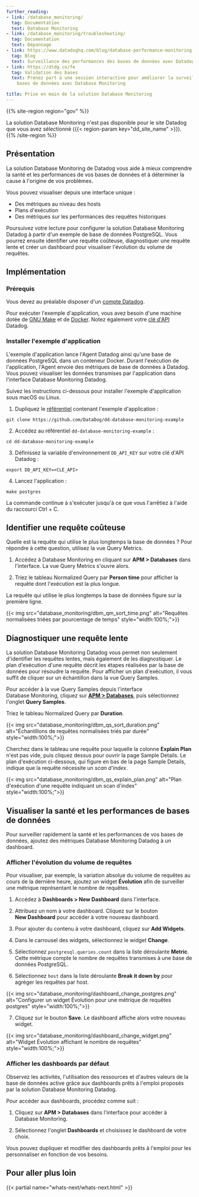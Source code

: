 ```yaml
---
further_reading:
- link: /database_monitoring/
  tag: Documentation
  text: Database Monitoring
- link: /database_monitoring/troubleshooting/
  tag: Documentation
  text: Dépannage
- link: https://www.datadoghq.com/blog/database-performance-monitoring-datadog/
  tag: Blog
  text: Surveillance des performances des bases de données avec Datadog
- link: https://dtdg.co/fe
  tag: Validation des bases
  text: Prenez part à une session interactive pour améliorer la surveillance de vos
    bases de données avec Database Monitoring

title: Prise en main de la solution Database Monitoring
---
```


{{% site-region region="gov" %}}
<div class="alert alert-warning">La solution Database Monitoring n'est pas disponible pour le site Datadog que vous avez sélectionné ({{< region-param key="dd_site_name" >}}).</div>
{{% /site-region %}}

## Présentation

La solution Database Monitoring de Datadog vous aide à mieux comprendre la santé et les performances de vos bases de données et à déterminer la cause à l'origine de vos problèmes.

Vous pouvez visualiser depuis une interface unique :

* Des métriques au niveau des hosts
* Plans d'exécution
* Des métriques sur les performances des requêtes historiques

Poursuivez votre lecture pour configurer la solution Database Monitoring Datadog à partir d'un exemple de base de données PostgreSQL. Vous pourrez ensuite identifier une requête coûteuse, diagnostiquer une requête lente et créer un dashboard pour visualiser l'évolution du volume de requêtes.

## Implémentation

### Prérequis

Vous devez au préalable disposer d'un [compte Datadog][1].

Pour exécuter l'exemple d'application, vous avez besoin d'une machine dotée de [GNU Make][2] et de [Docker][3]. Notez également votre [clé d'API][4] Datadog.

### Installer l'exemple d'application

L'exemple d'application lance l'Agent Datadog ainsi qu'une base de données PostgreSQL dans un conteneur Docker. Durant l'exécution de l'application, l'Agent envoie des métriques de base de données à Datadog. Vous pouvez visualiser les données transmises par l'application dans l'interface Database Monitoring Datadog.

Suivez les instructions ci-dessous pour installer l'exemple d'application sous macOS ou Linux.

1. Dupliquez le [référentiel][5] contenant l'exemple d'application :
```
git clone https://github.com/DataDog/dd-database-monitoring-example
```

2. Accédez au référentiel `dd-database-monitoring-example` :
```
cd dd-database-monitoring-example
```

3. Définissez la variable d'environnement `DD_API_KEY` sur votre clé d'API Datadog :
```
export DD_API_KEY=<CLÉ_API>
```

4. Lancez l'application :
```
make postgres
```

La commande continue à s'exécuter jusqu'à ce que vous l'arrêtiez à l'aide du raccourci Ctrl + C.

## Identifier une requête coûteuse

Quelle est la requête qui utilise le plus longtemps la base de données ? Pour répondre à cette question, utilisez la vue Query Metrics.

1. Accédez à Database Monitoring en cliquant sur **APM > Databases** dans l'interface. La vue Query Metrics s'ouvre alors.

2. Triez le tableau Normalized Query par **Person time** pour afficher la requête dont l'exécution est la plus longue.

La requête qui utilise le plus longtemps la base de données figure sur la première ligne.

{{< img src="database_monitoring/dbm_qm_sort_time.png" alt="Requêtes normalisées triées par pourcentage de temps" style="width:100%;">}}

## Diagnostiquer une requête lente

La solution Database Monitoring Datadog vous permet non seulement d'identifier les requêtes lentes, mais également de les diagnostiquer. Le plan d'exécution d'une requête décrit les étapes réalisées par la base de données pour résoudre la requête. Pour afficher un plan d'exécution, il vous suffit de cliquer sur un échantillon dans la vue Query Samples.

Pour accéder à la vue Query Samples depuis l'interface Database Monitoring, cliquez sur **[APM > Databases][6]**, puis sélectionnez l'onglet **Query Samples**.

Triez le tableau Normalized Query par **Duration**.

{{< img src="database_monitoring/dbm_qs_sort_duration.png" alt="Échantillons de requêtes normalisées triés par durée" style="width:100%;">}}

Cherchez dans le tableau une requête pour laquelle la colonne **Explain Plan** n'est pas vide, puis cliquez dessus pour ouvrir la page Sample Details. Le plan d'exécution ci-dessous, qui figure en bas de la page Sample Details, indique que la requête nécessite un _scan d'index_.

{{< img src="database_monitoring/dbm_qs_explain_plan.png" alt="Plan d'exécution d'une requête indiquant un scan d'index" style="width:100%;">}}

## Visualiser la santé et les performances de bases de données

Pour surveiller rapidement la santé et les performances de vos bases de données, ajoutez des métriques Database Monitoring Datadog à un dashboard.

### Afficher l'évolution du volume de requêtes

Pour visualiser, par exemple, la variation absolue du volume de requêtes au cours de la dernière heure, ajoutez un widget **Évolution** afin de surveiller une métrique représentant le nombre de requêtes.

1. Accédez à **Dashboards > New Dashboard** dans l'interface.

2. Attribuez un nom à votre dashboard. Cliquez sur le bouton **New Dashboard** pour accéder à votre nouveau dashboard.

2. Pour ajouter du contenu à votre dashboard, cliquez sur **Add Widgets**.

3. Dans le carrousel des widgets, sélectionnez le widget **Change**.

4. Sélectionnez `postgresql.queries.count` dans la liste déroulante **Metric**. Cette métrique compte le nombre de requêtes transmises à une base de données PostgreSQL.

5. Sélectionnez `host` dans la liste déroulante **Break it down by** pour agréger les requêtes par host.

{{< img src="database_monitoring/dashboard_change_postgres.png" alt="Configurer un widget Évolution pour une métrique de requêtes postgres" style="width:100%;">}}

7. Cliquez sur le bouton **Save**. Le dashboard affiche alors votre nouveau widget.

{{< img src="database_monitoring/dashboard_change_widget.png" alt="Widget Évolution affichant le nombre de requêtes" style="width:100%;">}}

### Afficher les dashboards par défaut

Observez les activités, l'utilisation des ressources et d'autres valeurs de la base de données active grâce aux dashboards prêts à l'emploi proposés par la solution Database Monitoring Datadog.

Pour accéder aux dashboards, procédez comme suit :

1. Cliquez sur **APM > Databases** dans l'interface pour accéder à Database Monitoring.

2. Sélectionnez l'onglet **Dashboards** et choisissez le dashboard de votre choix.

Vous pouvez dupliquer et modifier des dashboards prêts à l'emploi pour les personnaliser en fonction de vos besoins.

## Pour aller plus loin

{{< partial name="whats-next/whats-next.html" >}}

[1]: https://www.datadoghq.com/free-datadog-trial/
[2]: https://www.gnu.org/software/make/
[3]: https://www.docker.com/
[4]: https://app.datadoghq.com/organization-settings/api-keys
[5]: https://github.com/DataDog/dd-database-monitoring-example
[6]: https://app.datadoghq.com/databases
